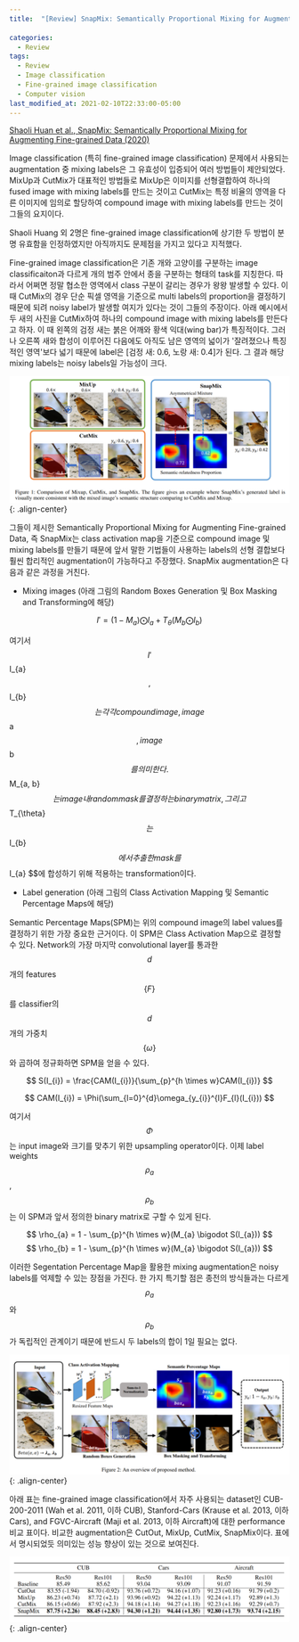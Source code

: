 ```yaml
---
title:  "[Review] SnapMix: Semantically Proportional Mixing for Augmenting Fine-grained Data"

categories:
  - Review
tags:
  - Review
  - Image classification
  - Fine-grained image classification
  - Computer vision
last_modified_at: 2021-02-10T22:33:00-05:00
---
```


<script type="text/javascript" async
  src="https://cdn.mathjax.org/mathjax/latest/MathJax.js?config=TeX-MML-AM_CHTML">
</script>

[Shaoli Huan et al., SnapMix: Semantically Proportional Mixing for Augmenting Fine-grained Data (2020)](https://arxiv.org/abs/2012.04846)

Image classification (특히 fine-grained image classification) 문제에서 사용되는 augmentation 중 mixing labels은 그 유효성이 입증되어 여러 방법들이 제안되었다. MixUp과 CutMix가 대표적인 방법들로 MixUp은 이미지를 선형결합하여 하나의 fused image with mixing labels를 만드는 것이고 CutMix는 특정 비율의 영역을 다른 이미지에 임의로 할당하여 compound image with mixing labels를 만드는 것이 그들의 요지이다.

Shaoli Huang 외 2명은 fine-grained image classification에 상기한 두 방법이 분명 유효함을 인정하였지만 아직까지도 문제점을 가지고 있다고 지적했다.

Fine-grained image classification은 기존 개와 고양이를 구분하는 image classificaiton과 다르게 개의 범주 안에서 종을 구분하는 형태의 task를 지칭한다. 따라서 어쩌면 정말 협소한 영역에서 class 구분이 갈리는 경우가 왕왕 발생할 수 있다. 이 때 CutMix의 경우 단순 픽셀 영역을 기준으로 multi labels의 proportion을 결정하기 때문에 되려 noisy label가 발생할 여지가 있다는 것이 그들의 주장이다. 아래 예시에서 두 새의 사진을 CutMix하여 하나의 compound image with mixing labels를 만든다고 하자. 이 때 왼쪽의 검정 새는 붉은 어깨와 황색 익대(wing bar)가 특징적이다. 그러나 오른쪽 새와 합성이 이루어진 다음에도 아직도 남은 영역의 넓이가 '잘려졌으나 특징적인 영역'보다 넓기 때문에 label은 [검정 새: 0.6, 노랑 새: 0.4]가 된다. 그 결과 해당 mixing labels는 noisy labels일 가능성이 크다.

![](/assets/images/MixAug.png){: .align-center}

그들이 제시한 Semantically Proportional Mixing for Augmenting Fine-grained Data, 즉 SnapMix는 class activation map을 기준으로 compound image 및 mixing labels를 만들기 때문에 앞서 말한 기법들이 사용하는 labels의 선형 결합보다 훨씬 합리적인 augmentation이 가능하다고 주장했다. SnapMix augmentation은 다음과 같은 과정을 거친다.

* Mixing images (아래 그림의 Random Boxes Generation 및 Box Masking and Transforming에 해당)

$$ I' = (1 - M_{a})\bigodot I_{a} + T_{\theta}(M_{b}\bigodot I_{b}) $$

여기서 $$ I' %%, $$ I_{a} $$, $$ I_{b} $$는 각각 compound image, image $$ a $$, image $$ b $$를 의미한다. $$ M_{a, b} $$는 image 내 random mask를 결정하는 binary matrix, 그리고 $$ T_{\theta} $$는 $$ I_{b} $$에서 추출한 mask를 $$ I_{a} $$에 합성하기 위해 적용하는 transformation이다.

* Label generation (아래 그림의 Class Activation Mapping 및 Semantic Percentage Maps에 해당)

Semantic Percentage Maps(SPM)는 위의 compound image의 label values를 결정하기 위한 가장 중요한 근거이다. 이 SPM은 Class Activation Map으로 결정할 수 있다. Network의 가장 마지막 convolutional layer를 통과한 $$ d $$개의 features $$ \{F\} $$를 classifier의 $$ d $$개의 가중치 $$ \{\omega\} $$와 곱하여 정규화하면 SPM을 얻을 수 있다.

$$ S(I_{i}) = \frac{CAM(I_{i})}{\sum_{p}^{h \times w}CAM(I_{i})} $$

$$ CAM(I_{i}) = \Phi(\sum_{l=0}^{d}\omega_{y_{i}}^{l}F_{l}(I_{i})) $$

여기서 $$ \Phi $$는 input image와 크기를 맞추기 위한 upsampling operator이다. 이제 label weights $$ \rho_{a} $$, $$ \rho_{b} $$는 이 SPM과 앞서 정의한 binary matrix로 구할 수 있게 된다.

$$ \rho_{a} = 1 -  \sum_{p}^{h \times w}(M_{a} \bigodot S(I_{a})) $$
$$ \rho_{b} = 1 -  \sum_{p}^{h \times w}(M_{a} \bigodot S(I_{a})) $$

이러한 Segentation Percentage Map을 활용한 mixing augmentation은 noisy labels를 억제할 수 있는 장점을 가진다. 한 가지 특기할 점은 종전의 방식들과는 다르게 $$ \rho_{a} $$와 $$ \rho_{b} $$가 독립적인 관계이기 때문에 반드시 두 labels의 합이 1일 필요는 없다.

![](/assets/images/SnapMix.png){: .align-center}

아래 표는 fine-grained image classification에서 자주 사용되는 dataset인 CUB-200-2011 (Wah et al. 2011, 이하 CUB), Stanford-Cars (Krause et al. 2013, 이하 Cars), and FGVC-Aircraft (Maji et al. 2013, 이하 Aircraft)에 대한 performance 비교 표이다. 비교한 augmentation은 CutOut, MixUp, CutMix, SnapMix이다. 표에서 명시되었듯 의미있는 성능 향상이 있는 것으로 보여진다.

![](/assets/images/SnapMix_benchmark.png){: .align-center}